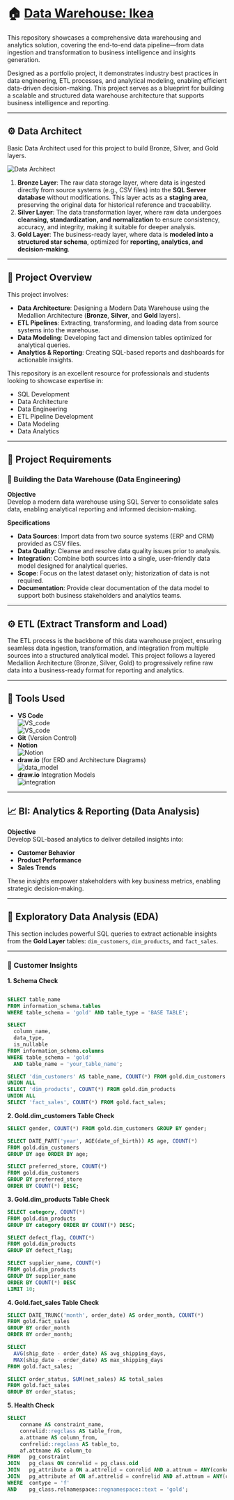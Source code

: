 # 🏠 <u>Data Warehouse: Ikea</u>

This repository showcases a comprehensive data warehousing and analytics solution, covering the end-to-end data pipeline—from data ingestion and transformation to business intelligence and insights generation.

Designed as a portfolio project, it demonstrates industry best practices in data engineering, ETL processes, and analytical modeling, enabling efficient data-driven decision-making. This project serves as a blueprint for building a scalable and structured data warehouse architecture that supports business intelligence and reporting.

---

## ⚙️ Data Architect

Basic Data Architect used for this project to build Bronze, Silver, and Gold layers.

![Data Architect](images/Architect.png)

1. **Bronze Layer**: The raw data storage layer, where data is ingested directly from source systems (e.g., CSV files) into the **SQL Server database** without modifications. This layer acts as a **staging area**, preserving the original data for historical reference and traceability.
2. **Silver Layer**: The data transformation layer, where raw data undergoes **cleansing, standardization, and normalization** to ensure consistency, accuracy, and integrity, making it suitable for deeper analysis.
3. **Gold Layer**: The business-ready layer, where data is **modeled into a structured star schema**, optimized for **reporting, analytics, and decision-making**.

---

## 📖 Project Overview

This project involves:

- **Data Architecture**: Designing a Modern Data Warehouse using the Medallion Architecture (**Bronze**, **Silver**, and **Gold** layers).
- **ETL Pipelines**: Extracting, transforming, and loading data from source systems into the warehouse.
- **Data Modeling**: Developing fact and dimension tables optimized for analytical queries.
- **Analytics & Reporting**: Creating SQL-based reports and dashboards for actionable insights.

This repository is an excellent resource for professionals and students looking to showcase expertise in:

- SQL Development
- Data Architecture
- Data Engineering
- ETL Pipeline Development
- Data Modeling
- Data Analytics

---

## 🚀 Project Requirements

### 🧱 Building the Data Warehouse (Data Engineering)

**Objective**  
Develop a modern data warehouse using SQL Server to consolidate sales data, enabling analytical reporting and informed decision-making.

**Specifications**

- **Data Sources**: Import data from two source systems (ERP and CRM) provided as CSV files.
- **Data Quality**: Cleanse and resolve data quality issues prior to analysis.
- **Integration**: Combine both sources into a single, user-friendly data model designed for analytical queries.
- **Scope**: Focus on the latest dataset only; historization of data is not required.
- **Documentation**: Provide clear documentation of the data model to support both business stakeholders and analytics teams.

---

## ⚙️ ETL (Extract Transform and Load)

The ETL process is the backbone of this data warehouse project, ensuring seamless data ingestion, transformation, and integration from multiple sources into a structured analytical model. This project follows a layered Medallion Architecture (Bronze, Silver, Gold) to progressively refine raw data into a business-ready format for reporting and analytics.

---

## 🧰 Tools Used

- **VS Code**  
  ![VS_code](images/vs_code1.png)  
  ![VS_code](images/vs_code2.png)
- **Git** (Version Control)
- **Notion**  
  ![Notion](images/Notion1.png)
- **draw.io** (for ERD and Architecture Diagrams)  
  ![data_model](images/data_model.drawio.png)
- **draw.io** Integration Models  
  ![integration](images/Integration_model.drawio.png)

---

## 📈 BI: Analytics & Reporting (Data Analysis)

**Objective**  
Develop SQL-based analytics to deliver detailed insights into:

- **Customer Behavior**
- **Product Performance**
- **Sales Trends**

These insights empower stakeholders with key business metrics, enabling strategic decision-making.

---

## 🔎 Exploratory Data Analysis (EDA)

This section includes powerful SQL queries to extract actionable insights from the **Gold Layer** tables: `dim_customers`, `dim_products`, and `fact_sales`.

---

### 👤 Customer Insights

**1. Schema Check**

```sql

SELECT table_name
FROM information_schema.tables
WHERE table_schema = 'gold' AND table_type = 'BASE TABLE';

SELECT
  column_name,
  data_type,
  is_nullable
FROM information_schema.columns
WHERE table_schema = 'gold'
  AND table_name = 'your_table_name';

SELECT 'dim_customers' AS table_name, COUNT(*) FROM gold.dim_customers
UNION ALL
SELECT 'dim_products', COUNT(*) FROM gold.dim_products
UNION ALL
SELECT 'fact_sales', COUNT(*) FROM gold.fact_sales;
```

**2. Gold.dim_customers Table Check**

```sql
SELECT gender, COUNT(*) FROM gold.dim_customers GROUP BY gender;

SELECT DATE_PART('year', AGE(date_of_birth)) AS age, COUNT(*)
FROM gold.dim_customers
GROUP BY age ORDER BY age;

SELECT preferred_store, COUNT(*)
FROM gold.dim_customers
GROUP BY preferred_store
ORDER BY COUNT(*) DESC;
```

**3. Gold.dim_products Table Check**

```sql
SELECT category, COUNT(*)
FROM gold.dim_products
GROUP BY category ORDER BY COUNT(*) DESC;

SELECT defect_flag, COUNT(*)
FROM gold.dim_products
GROUP BY defect_flag;

SELECT supplier_name, COUNT(*)
FROM gold.dim_products
GROUP BY supplier_name
ORDER BY COUNT(*) DESC
LIMIT 10;
```

**4. Gold.fact_sales Table Check**

```sql
SELECT DATE_TRUNC('month', order_date) AS order_month, COUNT(*)
FROM gold.fact_sales
GROUP BY order_month
ORDER BY order_month;

SELECT
  AVG(ship_date - order_date) AS avg_shipping_days,
  MAX(ship_date - order_date) AS max_shipping_days
FROM gold.fact_sales;

SELECT order_status, SUM(net_sales) AS total_sales
FROM gold.fact_sales
GROUP BY order_status;
```

**5. Health Check**

```sql
SELECT
    conname AS constraint_name,
    conrelid::regclass AS table_from,
    a.attname AS column_from,
    confrelid::regclass AS table_to,
    af.attname AS column_to
FROM   pg_constraint
JOIN   pg_class ON conrelid = pg_class.oid
JOIN   pg_attribute a ON a.attrelid = conrelid AND a.attnum = ANY(conkey)
JOIN   pg_attribute af ON af.attrelid = confrelid AND af.attnum = ANY(confkey)
WHERE  contype = 'f'
AND    pg_class.relnamespace::regnamespace::text = 'gold';
```
